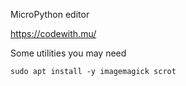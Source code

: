 
MicroPython editor

https://codewith.mu/



Some utilities you may need
```
sudo apt install -y imagemagick scrot

```
